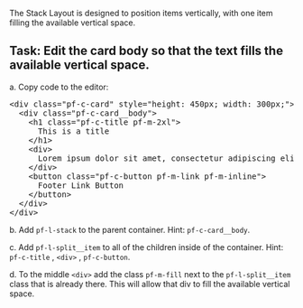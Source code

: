 The Stack Layout is designed to position items vertically, with one item filling the available vertical space. 

## Task: Edit the card body so that the text fills the available vertical space.

a. Copy code to the editor:

<pre class="file" data-filename="layout.html" data-target="replace">
&lt;div class=&quot;pf-c-card&quot; style=&quot;height: 450px; width: 300px;&quot;&gt;
  &lt;div class=&quot;pf-c-card__body&quot;&gt;
    &lt;h1 class=&quot;pf-c-title pf-m-2xl&quot;&gt;
      This is a title
    &lt;/h1&gt;
    &lt;div&gt;
      Lorem ipsum dolor sit amet, consectetur adipiscing elit, sed do eiusmod tempor incididunt ut labore et dolore magna aliqua. Ut enim ad minim veniam, quis nostrud exercitation ullamco laboris nisi ut aliquip ex ea commodo consequat. Duis aute irure dolor in reprehenderit in voluptate velit esse cillum dolore eu fugiat nulla pariatur. Excepteur sint occaecat cupidatat non proident, sunt in culpa qui officia deserunt mollit anim id est laborum.
    &lt;/div&gt;
    &lt;button class=&quot;pf-c-button pf-m-link pf-m-inline&quot;&gt;
      Footer Link Button
    &lt;/button&gt;
  &lt;/div&gt;
&lt;/div&gt;
</pre>

b. Add `pf-l-stack` to the parent container. Hint: `pf-c-card__body`.

c. Add `pf-l-split__item` to all of the children inside of the container. Hint: `pf-c-title` , `<div>` , `pf-c-button`.

d. To the middle `<div>` add the class `pf-m-fill` next to the `pf-l-split__item` class that is already there. This will allow that div to fill the available vertical space.

